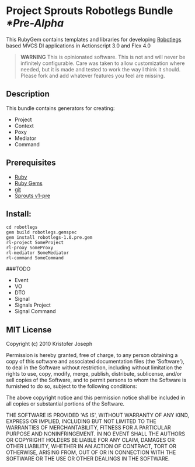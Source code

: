 # Project Sprouts Robotlegs Bundle _*Pre-Alpha_

This RubyGem contains templates and libraries for developing [Robotlegs](http://www.robotlegs.org/) based MVCS DI applications in Actionscript 3.0 and Flex 4.0  

>**WARNING** This is opinionated software. 
This is not and will never be infinitely configurable. Care was taken to allow customization where needed, but it is made and tested to 	work the way I think it should. Please fork and add whatever features you feel are missing.

## Description

This bundle contains generators for creating:

* Project
* Context
* Poxy
* Mediator
* Command


## Prerequisites

* [Ruby](http://www.ruby-lang.org/)
* [Ruby Gems](http://rubygems.org/pages/download)
* [git](http://git-scm.com/download)
* [Sprouts v1-pre](http://github.com/lukebayes/project-sprouts)

## Install:
	
	cd robotlegs
	gem build robotlegs.gemspec 
    gem install robotlegs-1.0.pre.gem
    rl-project SomeProject
	rl-proxy SomeProxy
	rl-mediator SomeMediator
	rl-command SomeCommand
	
	
###TODO

* Event
* VO
* DTO
* Signal
* Signals Project
* Signal Command

## MIT License

Copyright (c) 2010 Kristofer Joseph

Permission is hereby granted, free of charge, to any person obtaining
a copy of this software and associated documentation files (the
'Software'), to deal in the Software without restriction, including
without limitation the rights to use, copy, modify, merge, publish,
distribute, sublicense, and/or sell copies of the Software, and to
permit persons to whom the Software is furnished to do so, subject to
the following conditions:

The above copyright notice and this permission notice shall be
included in all copies or substantial portions of the Software.

THE SOFTWARE IS PROVIDED 'AS IS', WITHOUT WARRANTY OF ANY KIND,
EXPRESS OR IMPLIED, INCLUDING BUT NOT LIMITED TO THE WARRANTIES OF
MERCHANTABILITY, FITNESS FOR A PARTICULAR PURPOSE AND NONINFRINGEMENT.
IN NO EVENT SHALL THE AUTHORS OR COPYRIGHT HOLDERS BE LIABLE FOR ANY
CLAIM, DAMAGES OR OTHER LIABILITY, WHETHER IN AN ACTION OF CONTRACT,
TORT OR OTHERWISE, ARISING FROM, OUT OF OR IN CONNECTION WITH THE
SOFTWARE OR THE USE OR OTHER DEALINGS IN THE SOFTWARE.
